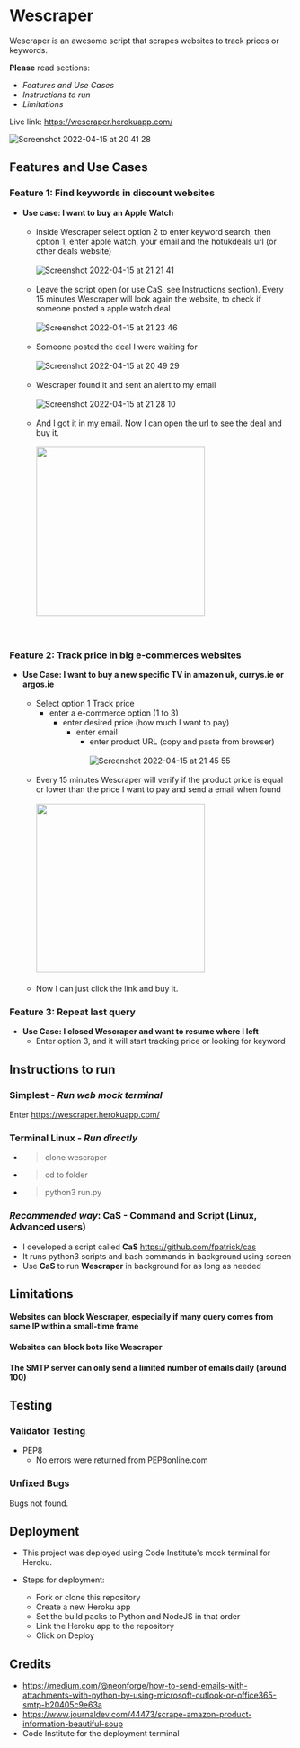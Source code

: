 # Wescraper

Wescraper is an awesome script that scrapes websites to track prices or keywords. 

**Please** read sections:
  - _Features and Use Cases_
  - _Instructions to run_
  - _Limitations_

Live link: https://wescraper.herokuapp.com/

![Screenshot 2022-04-15 at 20 41 28](https://user-images.githubusercontent.com/39106404/163626252-595bfd44-66e4-4e28-893a-c22534f664ee.png)
## Features and Use Cases

### Feature 1: Find keywords in discount websites

- __Use case: I want to buy an Apple Watch__
    </br></br>
  - Inside Wescraper select option 2 to enter keyword search, then option 1, enter apple watch, your email and the hotukdeals url (or other deals website)
    </br></br>
    ![Screenshot 2022-04-15 at 21 21 41](https://user-images.githubusercontent.com/39106404/163628570-240c84a1-3c11-4940-8fe3-2eb70445842f.png)
    </br></br>
  - Leave the script open (or use CaS, see Instructions section). Every 15 minutes Wescraper will look again the website, to check if someone posted a apple watch deal
    </br></br>
    ![Screenshot 2022-04-15 at 21 23 46](https://user-images.githubusercontent.com/39106404/163628660-22781f63-ebb7-48d3-8b55-0b980d2b1624.png)
   </br></br>
  - Someone posted the deal I were waiting for
   </br></br>
    ![Screenshot 2022-04-15 at 20 49 29](https://user-images.githubusercontent.com/39106404/163628996-5dcb61ae-da33-4577-a48f-22ff2be2ce6e.png)
  </br></br>
  - Wescraper found it and sent an alert to my email
  </br></br>
    ![Screenshot 2022-04-15 at 21 28 10](https://user-images.githubusercontent.com/39106404/163629106-2817cf64-cfb6-445a-8aa4-3fedb2844c9e.png)
  </br></br>
  - And I got it in my email. Now I can open the url to see the deal and buy it.
  </br></br>
    <img src="https://user-images.githubusercontent.com/39106404/163627285-1ff40abf-b14a-4896-bb56-a7ca401b002d.jpeg" width="300">
  </br></br></br>
### Feature 2: Track price in big e-commerces websites
- __Use Case: I want to buy a new specific TV in amazon uk, currys.ie or argos.ie__
    </br></br>
  - Select option 1 Track price
    - enter a e-commerce option (1 to 3)
      - enter desired price (how much I want to pay)
        - enter email
          - enter product URL (copy and paste from browser)
            </br></br>
            ![Screenshot 2022-04-15 at 21 45 55](https://user-images.githubusercontent.com/39106404/163630610-922394b3-463e-4b0d-93bb-b647f9217693.png)
            </br></br>
  - Every 15 minutes Wescraper will verify if the product price is equal or lower than the price I want to pay and send a email when found
  </br></br>
    <img src="https://user-images.githubusercontent.com/39106404/163627348-7a0feb83-4fcd-4955-9cc7-01a2b6a8eb35.jpeg" width="300">
  </br></br>
  - Now I can just click the link and buy it.

### Feature 3: Repeat last query
- __Use Case: I closed Wescraper and want to resume where I left__
  - Enter option 3, and it will start tracking price or looking for keyword
  

## Instructions to run

### Simplest - _Run web mock terminal_
  Enter https://wescraper.herokuapp.com/
### Terminal Linux - _Run directly_
  * > clone wescraper
  * >cd to folder
  * >python3 run.py
    
### **_Recommended way_**: CaS - Command and Script (Linux, Advanced users)
* I developed a script called **CaS** https://github.com/fpatrick/cas
* It runs python3 scripts and bash commands in background using screen
* Use **CaS** to run **Wescraper** in background for as long as needed

## Limitations

#### Websites can block Wescraper, especially if many query comes from same IP within a small-time frame
#### Websites can block bots like Wescraper
#### The SMTP server can only send a limited number of emails daily (around 100)

## Testing 

### Validator Testing 

- PEP8
  - No errors were returned from PEP8online.com


### Unfixed Bugs

Bugs not found.

## Deployment

- This project was deployed using Code Institute's mock terminal for Heroku.

- Steps for deployment: 
  - Fork or clone this repository
  - Create a new Heroku app
  - Set the build packs to Python and NodeJS in that order
  - Link the Heroku app to the repository
  - Click on Deploy
  

## Credits 

- https://medium.com/@neonforge/how-to-send-emails-with-attachments-with-python-by-using-microsoft-outlook-or-office365-smtp-b20405c9e63a
- https://www.journaldev.com/44473/scrape-amazon-product-information-beautiful-soup
- Code Institute for the deployment terminal
